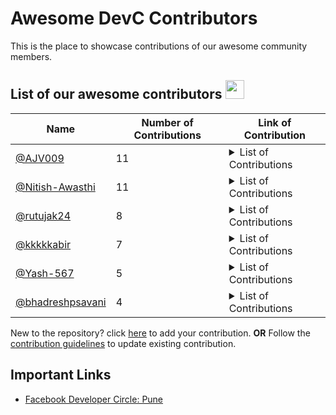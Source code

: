 # Awesome DevC Contributors
This is the place to showcase contributions of our awesome community members.
## List of our awesome contributors  <img src="https://media.giphy.com/media/STlF2GH4HbeZAAXlq5/giphy.gif" width="30px">

| Name | Number of Contributions | Link of Contribution|
| --- | --- | --- |
| [@AJV009](https://github.io/AJV009) | 11 | <details> <summary>List of Contributions </summary> - [Update DevCGlobalDirectory.md](https://github.com/fbdevelopercircles/FbDevcCommunityContent/pull/74) <br> - [Grammar patch 1 (.md)](https://github.com/pytorch/pytorch/pull/41599) <br> - [Update #2](https://github.com/AJV009/pytorch/pull/2) <br> - [Quick Update #1](https://github.com/AJV009/pytorch/pull/1) <br> - [Update CONTRIBUTING.md #41584](https://github.com/pytorch/pytorch/pull/41584) <br> - [Update CHANGELOG.md #787](https://github.com/facebookresearch/hydra/pull/787) <br> - [rebase_n_readme_fix #1](https://github.com/AnujVijjan/Flappy-Bird-Game/pull/1) <br> - [Create README.md #1](https://github.com/prkapadnis/Look-Based-Media-Player/pull/1) <br> - [Update README.md #1](https://github.com/dhananjay1438/google_keep_cli/pull/1) <br> - [DevC:Pune Link fix! #42](https://github.com/fbdevelopercircles/FbDevcCommunityContent/pull/42) <br> - [Update README.md #2](https://github.com/firmai/financial-machine-learning/pull/2) <br></details> |
| [@Nitish-Awasthi](https://github.io/Nitish-Awasthi) | 11 | <details> <summary>List of Contributions </summary> - [Bot replies fixes in src/services/messenger.py](https://github.com/fbdevelopercircles/open-source-edu-bot/pull/117) <br> - [Updated src/services/messenger.py](https://github.com/fbdevelopercircles/open-source-edu-bot/pull/115) <br> - [UPDATED hydra/website/versioned_docs/version-0.11/intro.md](https://github.com/facebookresearch/hydra/pull/865) <br> - [hydra/website/docs/intro.md UPDATED](https://github.com/facebookresearch/hydra/pull/864) <br> - [Updated rome/README.md](https://github.com/romefrontend/rome/pull/897) <br> - [Typescript Language Specification amended](https://github.com/microsoft/TypeScript/pull/40120) <br> - [Added my details to the list contributors.yaml](https://github.com/fbdevelopercircles/open-source-edu-bot/pull/118) <br> - [Replaced blacklist with blocklist](https://github.com/pytorch/pytorch/pull/42097) <br> - [Changed Blacklisted to Blocklisted](https://github.com/pytorch/pytorch/pull/42100) <br> - [Gif added](https://github.com/devcpune/Awesome-DevC-Contributors/pull/26) <br> - [reformatted and rectified document vmaf/README.md](https://github.com/Netflix/vmaf/pull/656) <br></details> |
| [@rutujak24](https://github.io/rutujak24) | 8 | <details> <summary>List of Contributions </summary> - [Content Changes](https://github.com/facebookresearch/ClassyVision/pull/578) <br> - [Grammer Updates](https://github.com/facebookincubator/spectrum/pull/217) <br> - [Grammatical Errors Corrected](https://github.com/facebook/facebook-python-business-sdk/pull/570) <br> - [Added Learning Resources](https://github.com/fbdevelopercircles/FbDevcCommunityContent/pull/214) <br> - [Corrected Errors](https://github.com/nic-delhi/AarogyaSetu_Android/pull/505) <br> - [Machine Learning Project](https://github.com/devcpune/kaleidoscope/pull/11) <br> - [Corrected Grammatical Errors](https://github.com/devcpune/devcpune.github.io/pull/5) <br> - [Python Code](https://github.com/dotQuestionmark/Python4DS/pull/4) <br></details> |
| [@kkkkkabir](https://github.io/kkkkkabir) | 7 | <details> <summary>List of Contributions </summary> - [Updated README.md with my name](https://github.com/EddieJaoudeCommunity/hacktoberfest-practice/pull/93) <br> - [Add Kabir Jain to Contributors list](https://github.com/firstcontributions/first-contributions/pull/29649) <br> - [Added a machine learning website to Blogs section](https://github.com/fbdevelopercircles/FbDevcCommunityContent/pull/223) <br> - [Added hackathons section](https://github.com/fbdevelopercircles/FbDevcCommunityContent/pull/113) <br> - [Removed link "Google Reskilling India Program Pluralsight"](https://github.com/dipakkr/A-to-Z-Resources-for-Students/pull/1281) <br> - [Update CONTRIBUTORS.md](https://github.com/dipakkr/A-to-Z-Resources-for-Students/pull/1280) <br> - [Update README.md](https://github.com/matiassingers/awesome-readme/pull/135) <br></details> |
| [@Yash-567](https://github.io/Yash-567) | 5 | <details> <summary>List of Contributions </summary> - [Added pip install guide for ParlAI](https://github.com/facebookresearch/ParlAI/pull/2959) <br> - [ClassyVision Typo](https://github.com/facebookresearch/ClassyVision/pull/595) <br> - [Added guidance for model compression task](https://github.com/facebookresearch/fastText/pull/1113) <br> - [Summer Internship 2021](https://github.com/Pitt-CSC/Summer2021-Internships/pull/48) <br> - [Detectron2 updated Write model with proper explanation](https://github.com/facebookresearch/detectron2/pull/1876) <br></details> |
| [@bhadreshpsavani](https://github.io/bhadreshpsavani) | 4 | <details> <summary>List of Contributions </summary> - [Fixed broken link](https://github.com/fbdevelopercircles/FbDevcCommunityContent/pull/183) <br> - [Updated contributing.md](https://github.com/devcpune/kaleidoscope/pull/6) <br> - [dded CODE_OF_CONDUCT.md](https://github.com/devcpune/devcpune.github.io/pull/4) <br> - [it: need a space after the dot in the message (before "Make")](https://github.com/facebook/codemod/pull/118) <br></details> |
<!-- End of Leaderbaord-->
New to the repository? click [here](https://github.com/devcpune/Awesome-DevC-Contributors/issues/new?assignees=&labels=&template=new-contributor.md&title=add%7C0036) to add your contribution.
**OR**
Follow the [contribution guidelines](CONTRIBUTING.md) to update existing contribution.

## Important Links

- [Facebook Developer Circle: Pune](https://www.facebook.com/groups/DevCPune/)
